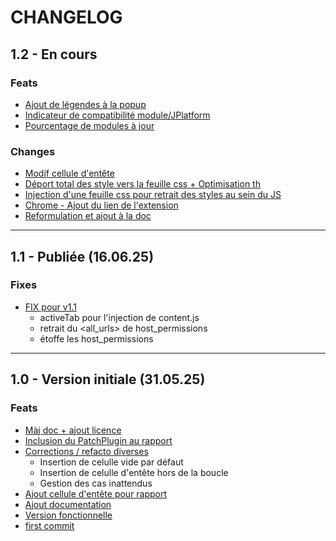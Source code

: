 # CHANGELOG

## 1.2 - En cours

### Feats

- [Ajout de légendes à la popup]()
- [Indicateur de compatibilité module/JPlatform]()
- [Pourcentage de modules à jour]()

### Changes

- [Modif cellule d'entête]()
- [Déport total des style vers la feuille css + Optimisation th]()
- [Injection d'une feuille css pour retrait des styles au sein du JS]()
- [Chrome - Ajout du lien de l'extension](https://github.com/RudyLaban/JPlugCheck/commit/b2da38d61deceb9c79580cbdc6f7b9ce2f17ea73)
- [Reformulation et ajout à la doc](https://github.com/RudyLaban/JPlugCheck/commit/4e745b2c961f56fbf491764aa33620000c9ac819)

---

## 1.1 - Publiée (16.06.25)

### Fixes

- [FIX pour v1.1](https://github.com/RudyLaban/JPlugCheck/commit/b2da38d61deceb9c79580cbdc6f7b9ce2f17ea73)
  - activeTab pour l'injection de content.js
  - retrait du <all_urls> de host_permissions
  - étoffe les host_permissions

---

## 1.0 - Version initiale (31.05.25)

### Feats

- [Màj doc + ajout licence](https://github.com/RudyLaban/JPlugCheck/commit/97aa077a06a8126eb6dba27a381cfc41f0ab272e)
- [Inclusion du PatchPlugin au rapport](https://github.com/RudyLaban/JPlugCheck/commit/dcfdf3b6613511c2a3ac6778140155a89133b8a8)
- [Corrections / refacto diverses](https://github.com/RudyLaban/JPlugCheck/commit/ea86fb4908f6324b25e81ae716dfbb224068bc04)
  - Insertion de celulle vide par défaut
  - Insertion de celulle d'entête hors de la boucle
  - Gestion des cas inattendus
- [Ajout cellule d'entête pour rapport](https://github.com/RudyLaban/JPlugCheck/commit/d2e39a29dfab6a7b551e12253e36dc956e2f5cea)
- [Ajout documentation](https://github.com/RudyLaban/JPlugCheck/commit/6c0d680f75589a29f52cefca82c1f131c4b48d7b)
- [Version fonctionnelle](https://github.com/RudyLaban/JPlugCheck/commit/66e2d0702592562e23f0eb5feb00dc0c9d40c35a)
- [first commit](https://github.com/RudyLaban/JPlugCheck/commit/7141c776e8af31536e2dceeb38bac2c75e0cb3ef)
